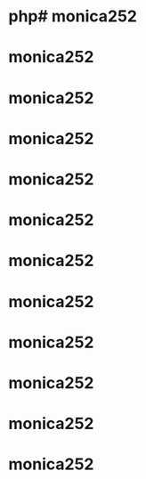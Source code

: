 # php# monica252
# monica252
# monica252
# monica252
# monica252
# monica252
# monica252
# monica252
# monica252
# monica252
# monica252
# monica252
